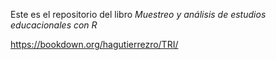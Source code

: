 Este es el repositorio del libro *Muestreo y análisis de estudios educacionales con R*

https://bookdown.org/hagutierrezro/TRI/